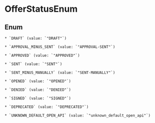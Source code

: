 
# OfferStatusEnum

## Enum


    * `DRAFT` (value: `"DRAFT"`)

    * `APPROVAL_MINUS_SENT` (value: `"APPROVAL-SENT"`)

    * `APPROVED` (value: `"APPROVED"`)

    * `SENT` (value: `"SENT"`)

    * `SENT_MINUS_MANUALLY` (value: `"SENT-MANUALLY"`)

    * `OPENED` (value: `"OPENED"`)

    * `DENIED` (value: `"DENIED"`)

    * `SIGNED` (value: `"SIGNED"`)

    * `DEPRECATED` (value: `"DEPRECATED"`)

    * `UNKNOWN_DEFAULT_OPEN_API` (value: `"unknown_default_open_api"`)



